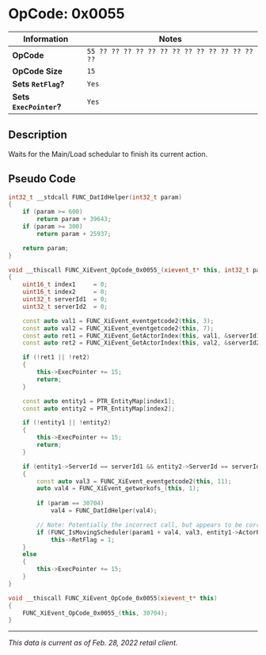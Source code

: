 # OpCode: 0x0055

| Information               | Notes |
|---                        |---    |
| **OpCode**                | `55 ?? ?? ?? ?? ?? ?? ?? ?? ?? ?? ?? ?? ?? ??` |
| **OpCode Size**           | `15`  |
| **Sets `RetFlag`?**       | `Yes` |
| **Sets `ExecPointer`?**   | `Yes` |

## Description

Waits for the Main/Load schedular to finish its current action.

## Pseudo Code

```cpp
int32_t __stdcall FUNC_DatIdHelper(int32_t param)
{
    if (param >= 600)
        return param + 39643;
    if (param >= 300)
        return param + 25937;

    return param;
}

void __thiscall FUNC_XiEvent_OpCode_0x0055_(xievent_t* this, int32_t param1)
{
    uint16_t index1     = 0;
    uint16_t index2     = 0;
    uint32_t serverId1  = 0;
    uint32_t serverId2  = 0;

    const auto val1 = FUNC_XiEvent_eventgetcode2(this, 3);
    const auto val2 = FUNC_XiEvent_eventgetcode2(this, 7);
    const auto ret1 = FUNC_XiEvent_GetActorIndex(this, val1, &serverId1, &index1);
    const auto ret2 = FUNC_XiEvent_GetActorIndex(this, val2, &serverId2, &index2);

    if (!ret1 || !ret2)
    {
        this->ExecPointer += 15;
        return;
    }

    const auto entity1 = PTR_EntityMap[index1];
    const auto entity2 = PTR_EntityMap[index2];

    if (!entity1 || !entity2)
    {
        this->ExecPointer += 15;
        return;
    }

    if (entity1->ServerId == serverId1 && entity2->ServerId == serverId2 && (entity1->Render.Flags0 & 0x200) != 0 && (entity2->Render.Flags0 & 0x200) != 0)
    {
        const auto val3 = FUNC_XiEvent_eventgetcode2(this, 11);
        auto val4 = FUNC_XiEvent_getworkofs_(this, 1);
        
        if (param == 30704)
            val4 = FUNC_DatIdHelper(val4);

        // Note: Potentially the incorrect call, but appears to be correct..
        if (FUNC_IsMovingScheduler(param1 + val4, val3, entity1->ActorPointer, entity2->ActorPointer))
            this->RetFlag = 1;
    }
    else
    {
        this->ExecPointer += 15;
    }
}

void __thiscall FUNC_XiEvent_OpCode_0x0055(xievent_t* this)
{
    FUNC_XiEvent_OpCode_0x0055_(this, 30704);
}
```

---

_This data is current as of Feb. 28, 2022 retail client._